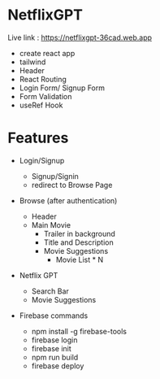 # NetflixGPT

Live link : https://netflixgpt-36cad.web.app

- create react app
- tailwind
- Header
- React Routing
- Login Form/ Signup Form
- Form Validation
- useRef Hook

# Features

- Login/Signup
    - Signup/Signin
    - redirect to Browse Page

- Browse (after authentication)
    - Header
    - Main Movie
        - Trailer in background
        - Title and Description
        - Movie Suggestions
            - Movie List * N

- Netflix GPT
    - Search Bar
    - Movie Suggestions 
    

- Firebase commands
    - npm install -g firebase-tools
    - firebase login
    - firebase init
    - npm run build
    - firebase deploy